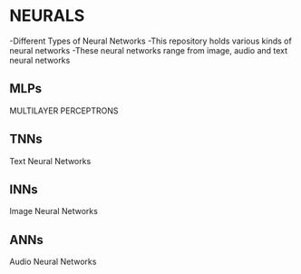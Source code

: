 # NEURALS
-Different Types of Neural Networks
-This repository holds various kinds of neural networks
-These neural networks range from image, audio and text neural networks
## MLPs
MULTILAYER PERCEPTRONS

## TNNs
Text Neural Networks

## INNs
Image Neural Networks

## ANNs
Audio Neural Networks
